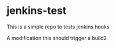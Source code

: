 # jenkins-test
This is a simple repo to tests jenkins hooks

A modification this should trigger a build2
